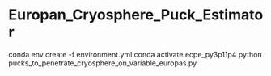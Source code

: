 # Europan_Cryosphere_Puck_Estimator

conda env create -f environment.yml
conda activate ecpe_py3p11p4
python pucks_to_penetrate_cryosphere_on_variable_europas.py